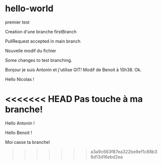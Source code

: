﻿# hello-world
premier test

Creation d'une branche firstBranch

PullRequest accepted in main branch

Nouvelle modif du fichier

Some changes to test branching.

Bonjour je suis Antonin et j'utilise GIT!
Modif de Benoit à 10h38. Ok.

Hello Nicolas !

<<<<<<< HEAD
Pas touche à ma branche! 
=======
Hello Antonin !

Hello Benoit !

Moi casse ta branche! 

>>>>>>> a3a9c663f87ea322be9ef1c88b38d13d16ebd2ea

